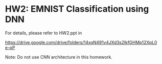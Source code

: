 # HW2: EMNIST Classification using DNN

For details, please refer to HW2.ppt in

https://drive.google.com/drive/folders/14xqN491v4JXd3s2IkfGHMp12XpL0e-pP

Note: Do not use CNN architecture in this homework.

